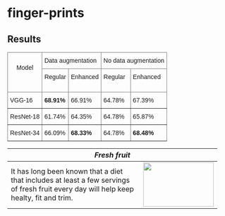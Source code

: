 # finger-prints
 
 
 
 
## Results
<style type="text/css">
.tg  {border-collapse:collapse;border-spacing:0;}
.tg td{border-color:black;border-style:solid;border-width:1px;font-family:Arial, sans-serif;font-size:14px;
  overflow:hidden;padding:10px 5px;word-break:normal;}
.tg th{border-color:black;border-style:solid;border-width:1px;font-family:Arial, sans-serif;font-size:14px;
  font-weight:normal;overflow:hidden;padding:10px 5px;word-break:normal;}
.tg .tg-c3ow{border-color:inherit;text-align:center;vertical-align:top}
.tg .tg-0pky{border-color:inherit;text-align:left;vertical-align:top}
.tg .tg-fymr{border-color:inherit;font-weight:bold;text-align:left;vertical-align:top}
</style>
<table class="tg">
<thead>
  <tr>
    <th class="tg-c3ow" rowspan="2"><br>Model</th>
    <th class="tg-0pky" colspan="2">Data augmentation</th>
    <th class="tg-0pky" colspan="2">No data augmentation</th>
  </tr>
  <tr>
    <td class="tg-0pky">Regular</td>
    <td class="tg-0pky">Enhanced</td>
    <td class="tg-0pky">Regular</td>
    <td class="tg-0pky"><span style="font-weight:400;font-style:normal">Enhanced</span><br><br></td>
  </tr>
</thead>
<tbody>
  <tr>
    <td class="tg-0pky">VGG-16</td>
    <td class="tg-fymr">68.91%</td>
    <td class="tg-0pky">66.91%</td>
    <td class="tg-0pky">64.78%</td>
    <td class="tg-0pky">67.39%</td>
  </tr>
  <tr>
    <td class="tg-0pky">ResNet-18</td>
    <td class="tg-0pky">61.74%</td>
    <td class="tg-0pky">64.35%</td>
    <td class="tg-0pky">64.78%</td>
    <td class="tg-0pky">65.87%</td>
  </tr>
  <tr>
    <td class="tg-0pky">ResNet-34</td>
    <td class="tg-0pky">66.09%</td>
    <td class="tg-fymr">68.33%</td>
    <td class="tg-0pky">64.78%</td>
    <td class="tg-fymr">68.48%</td>
  </tr>
</tbody>
</table>

<html>
	<head>
		<title> Fresh Fruits </title>
	</head>
	<body>
		<table >
			<colgroup>
				<col style="width: 300px" />
				<col style="width: 160px" />
			</colgroup>
			<thead>
				<tr>
					<th colspan="2">
						<em> Fresh fruit </em>
					</th>
				</tr>
			</thead>
			<tbody>
				<tr>
					<td>
						<div> It has long been known that a diet that includes at least a few servings of fresh fruit every day will help keep healty, fit and trim. </div>
					</td>
					<td>
						<img src="Fruits.jpg" width="160" height="100" />
					</td>
				</tr>
			</tbody>
		</table>
	</body>
</html>
